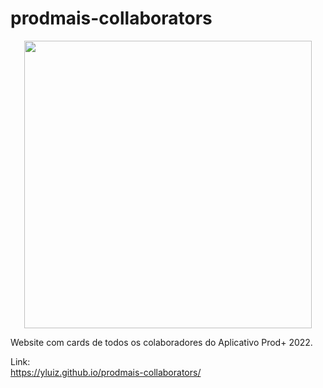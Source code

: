 # prodmais-collaborators

<div width="100%" align="center">
  <img src="https://github.com/Prodmais/kronos-web/assets/68302376/4edab093-2f78-47fc-8ff6-2ee1fa37c071" width=460 height=auto />
</div>

Website com cards de todos os colaboradores do Aplicativo Prod+ 2022.

Link: 
<br>
https://yluiz.github.io/prodmais-collaborators/
